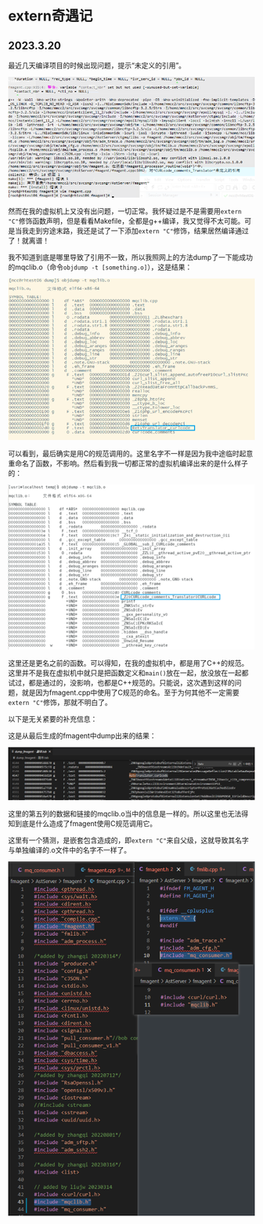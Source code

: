# extern奇遇记

## 2023.3.20

最近几天编译项目的时候出现问题，提示“未定义的引用”。

![image-20230320160841626](extern奇遇记.assets/image-20230320160841626.png)

然而在我的虚拟机上又没有出问题，一切正常。我怀疑过是不是需要用`extern "C"`修饰函数声明，但是看看Makefile，全都是g++编译，我又觉得不太可能。可是当我走到穷途末路，我还是试了一下添加`extern "C"`修饰，结果居然编译通过了！就离谱！

我不知道到底是哪里导致了引用不一致，所以我照网上的方法dump了一下能成功的mqclib.o（命令`objdump -t [something.o]`），这是结果：

![image-20230320161300861](extern奇遇记.assets/image-20230320161300861.png)

可以看到，最后确实是用C的规范调用的。这里名字不一样是因为我中途临时起意重命名了函数，不影响。然后看到我一切都正常的虚拟机编译出来的是什么样子的：

![image-20230320161641468](extern奇遇记.assets/image-20230320161641468.png)

这里还是更名之前的函数。可以得知，在我的虚拟机中，都是用了C++的规范。这里并不是我在虚拟机中就只是把函数定义和`main()`放在一起，放没放在一起都试过，都是通过的，没影响，也都是C++规范的。只能说，这次遇到这样的问题，就是因为fmagent.cpp中使用了C规范的命名。至于为何其他不一定需要`extern "C"`修饰，那就不明白了。

以下是无关紧要的补充信息：

这是从最后生成的fmagent中dump出来的结果：

![image-20230320163406752](extern奇遇记.assets/image-20230320163406752.png)

这里的第五列的数据和链接的mqclib.o当中的信息是一样的。所以这里也无法得知到底是什么造成了fmagent使用C规范调用它。

这里有一个猜测，是嵌套包含造成的，即`extern "C"`来自父级，这就导致其名字与单独编译的.o文件中的名字不一样了。

![image-20230320173858620](extern奇遇记.assets/image-20230320173858620.png)

